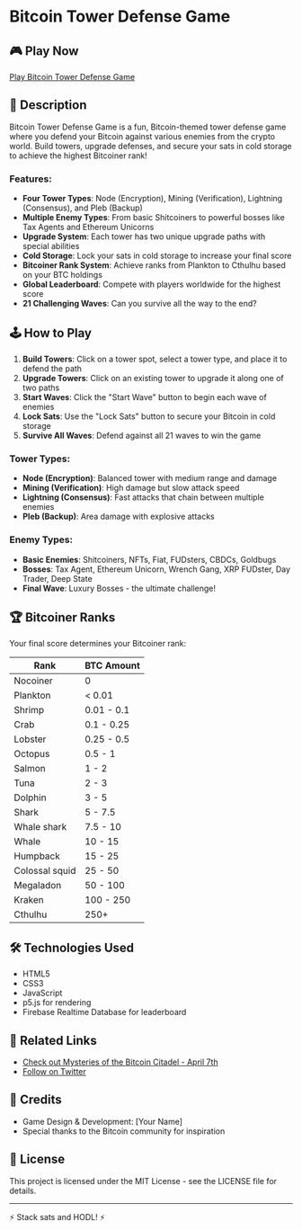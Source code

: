 # Bitcoin Tower Defense Game


## 🎮 Play Now

[Play Bitcoin Tower Defense Game](https://mattamatics.github.io/BTDGV2/)

## 📖 Description

Bitcoin Tower Defense Game is a fun, Bitcoin-themed tower defense game where you defend your Bitcoin against various enemies from the crypto world. Build towers, upgrade defenses, and secure your sats in cold storage to achieve the highest Bitcoiner rank!

### Features:

- **Four Tower Types**: Node (Encryption), Mining (Verification), Lightning (Consensus), and Pleb (Backup)
- **Multiple Enemy Types**: From basic Shitcoiners to powerful bosses like Tax Agents and Ethereum Unicorns
- **Upgrade System**: Each tower has two unique upgrade paths with special abilities
- **Cold Storage**: Lock your sats in cold storage to increase your final score
- **Bitcoiner Rank System**: Achieve ranks from Plankton to Cthulhu based on your BTC holdings
- **Global Leaderboard**: Compete with players worldwide for the highest score
- **21 Challenging Waves**: Can you survive all the way to the end?

## 🕹️ How to Play

1. **Build Towers**: Click on a tower spot, select a tower type, and place it to defend the path
2. **Upgrade Towers**: Click on an existing tower to upgrade it along one of two paths
3. **Start Waves**: Click the "Start Wave" button to begin each wave of enemies
4. **Lock Sats**: Use the "Lock Sats" button to secure your Bitcoin in cold storage
5. **Survive All Waves**: Defend against all 21 waves to win the game

### Tower Types:

- **Node (Encryption)**: Balanced tower with medium range and damage
- **Mining (Verification)**: High damage but slow attack speed
- **Lightning (Consensus)**: Fast attacks that chain between multiple enemies
- **Pleb (Backup)**: Area damage with explosive attacks

### Enemy Types:

- **Basic Enemies**: Shitcoiners, NFTs, Fiat, FUDsters, CBDCs, Goldbugs
- **Bosses**: Tax Agent, Ethereum Unicorn, Wrench Gang, XRP FUDster, Day Trader, Deep State
- **Final Wave**: Luxury Bosses - the ultimate challenge!

## 🏆 Bitcoiner Ranks

Your final score determines your Bitcoiner rank:

| Rank | BTC Amount |
|------|------------|
| Nocoiner | 0 |
| Plankton | < 0.01 |
| Shrimp | 0.01 - 0.1 |
| Crab | 0.1 - 0.25 |
| Lobster | 0.25 - 0.5 |
| Octopus | 0.5 - 1 |
| Salmon | 1 - 2 |
| Tuna | 2 - 3 |
| Dolphin | 3 - 5 |
| Shark | 5 - 7.5 |
| Whale shark | 7.5 - 10 |
| Whale | 10 - 15 |
| Humpback | 15 - 25 |
| Colossal squid | 25 - 50 |
| Megaladon | 50 - 100 |
| Kraken | 100 - 250 |
| Cthulhu | 250+ |

## 🛠️ Technologies Used

- HTML5
- CSS3
- JavaScript
- p5.js for rendering
- Firebase Realtime Database for leaderboard

## 🔗 Related Links

- [Check out Mysteries of the Bitcoin Citadel - April 7th](https://twitter.com/paperstreet_inc)
- [Follow on Twitter](https://twitter.com/your-twitter-handle)

## 🙏 Credits

- Game Design & Development: [Your Name]
- Special thanks to the Bitcoin community for inspiration

## 📄 License

This project is licensed under the MIT License - see the LICENSE file for details.

---

⚡ Stack sats and HODL! ⚡ 
 
 
